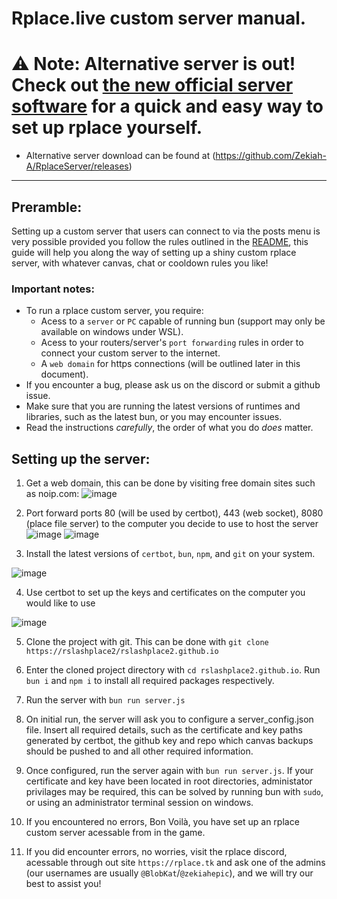 # Rplace.live custom server manual.

# ⚠️ Note: Alternative server is out! Check out [the new official server software](https://github.com/Zekiah-A/RplaceServer) for a quick and easy way to set up rplace yourself.
 - Alternative server download can be found at (https://github.com/Zekiah-A/RplaceServer/releases)
___


## Preramble:
Setting up a custom server that users can connect to via the posts menu is very possible provided you follow the rules outlined in the [README](./README.md), this guide will help you along the way of setting up a shiny custom rplace server, with whatever canvas, chat or cooldown rules you like!

### Important notes:
 - To run a rplace custom server, you require:
    * Acess to a `server` or `PC` capable of running bun (support may only be available on windows under WSL). 
    * Acess to your routers/server's `port forwarding` rules in order to connect your custom server to the internet.
    * A `web domain` for https connections (will be outlined later in this document).
 - If you encounter a bug, please ask us on the discord or submit a github issue.
 - Make sure that you are running the latest versions of runtimes and libraries, such as the latest bun, or you may encounter issues.
 - Read the instructions *carefully*, the order of what you do *does* matter.

## Setting up the server:
1. Get a web domain, this can be done by visiting free domain sites such as noip.com:
![image](https://user-images.githubusercontent.com/73035340/184674498-37853563-70b9-4f8a-a695-7eb38c99441b.png)
2. Port forward ports 80 (will be used by certbot), 443 (web socket), 8080 (place file server) to the computer you decide to use to host the server
![image](https://user-images.githubusercontent.com/73035340/184675516-b4f6063c-0e27-4ecb-8004-47dded1d0839.png)
![image](https://user-images.githubusercontent.com/73035340/184676979-6683220f-b2f9-44d6-b168-91b18cef22be.png)

3. Install the latest versions of `certbot`, `bun`, `npm`, and `git` on your system.

![image](https://user-images.githubusercontent.com/73035340/184677594-f7386cb1-2d33-4ea9-b921-02a46e1703fc.png)

4. Use certbot to set up the keys and certificates on the computer you would like to use

![image](https://user-images.githubusercontent.com/73035340/184679276-f5d48324-beb7-421e-a58f-1749705ee75f.png)

5. Clone the project with git. This can be done with `git clone https://rslashplace2/rslashplace2.github.io`

6. Enter the cloned project directory with `cd rslashplace2.github.io`. Run `bun i` and `npm i` to install all required packages respectively.

7. Run the server with `bun run server.js`

8. On initial run, the server will ask you to configure a server_config.json file. Insert all required details, such as the certificate and key paths generated by certbot, the github key and repo which canvas backups should be pushed to and all other required information.

9. Once configured, run the server again with `bun run server.js`. If your certificate and key have been located in root directories, administator privilages may be required, this can be solved by running bun with `sudo`, or using an administrator terminal session on windows.

10. If you encountered no errors, Bon Voilà, you have set up an rplace custom server acessable from in the game.

11. If you did encounter errors, no worries, visit the rplace discord, acessable through out site `https://rplace.tk` and ask one of the admins (our usernames are usually `@BlobKat`/`@zekiahepic`), and we will try our best to assist you!
